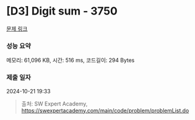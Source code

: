 # [D3] Digit sum - 3750 

[문제 링크](https://swexpertacademy.com/main/code/problem/problemDetail.do?contestProbId=AWHPiSYKAD0DFAUn) 

### 성능 요약

메모리: 61,096 KB, 시간: 516 ms, 코드길이: 294 Bytes

### 제출 일자

2024-10-21 19:33



> 출처: SW Expert Academy, https://swexpertacademy.com/main/code/problem/problemList.do